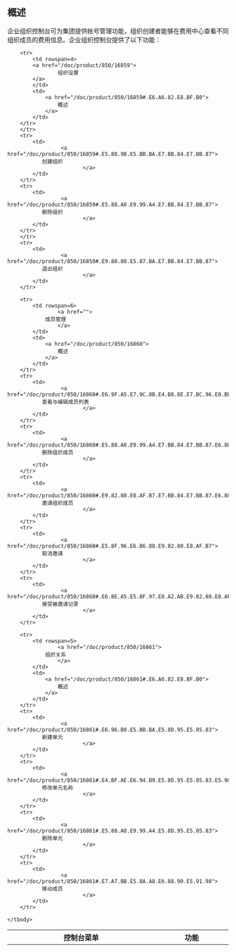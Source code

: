 ## 概述

企业组织控制台可为集团提供帐号管理功能，组织创建者能够在费用中心查看不同组织成员的费用信息。企业组织控制台提供了以下功能：

<table style="display:table">
    <tbody>
        <tr>
            <th>
                <strong>
                    控制台菜单
                </strong>
            </th>
            <th>
                <strong>
                    功能
                </strong>
            </th>
        </tr>
    	
    	<tr>
    		<td rowspan=4>
            <a href="/doc/product/850/16859">
                    组织设置
            </a>
    		</td>
            <td>
                <a href="/doc/product/850/16859#.E6.A6.82.E8.BF.B0">
                    概述
                </a>
            </td>
    	</tr>
        </tr>
        <tr> 
    		<td>
				     <a href="/doc/product/850/16859#.E5.88.9B.E5.BB.BA.E7.BB.84.E7.BB.87">
               创建组织
							</a>
            </td>
        </tr>
        <tr> 
    		<td>
				     <a href="/doc/product/850/16859#.E5.88.A0.E9.99.A4.E7.BB.84.E7.BB.87">
               删除组织
							</a>
            </td>
        </tr>
        </tr>
        <tr> 
    		<td>
				     <a href="/doc/product/850/16859#.E9.80.80.E5.87.BA.E7.BB.84.E7.BB.87">
               退出组织
							</a>
            </td>
        </tr>
			
    	<tr>
    		<td rowspan=6>
					<a href="">
    			成员管理
					</a>
    		</td>
            <td>
                <a href="/doc/product/850/16860">
                    概述
                </a>
            </td>
    	</tr>
        <tr> 
    		<td>
				     <a href="/doc/product/850/16860#.E6.9F.A5.E7.9C.8B.E4.B8.8E.E7.BC.96.E8.BE.91.E6.88.90.E5.91.98.E5.88.97.E8.A1.A8">
               查看与编辑成员列表
							</a>
            </td>
        </tr>
        <tr> 
    		<td>
				     <a href="/doc/product/850/16860#.E5.88.A0.E9.99.A4.E7.BB.84.E7.BB.87.E6.88.90.E5.91.98">
               删除组织成员
							</a>
            </td>
        </tr>
        <tr> 
    		<td>
				     <a href="/doc/product/850/16860#.E9.82.80.E8.AF.B7.E7.BB.84.E7.BB.87.E6.88.90.E5.91.98">
               邀请组织成员
							</a>
            </td>
        </tr>
        <tr> 
    		<td>
				     <a href="/doc/product/850/16860#.E5.8F.96.E6.B6.88.E9.82.80.E8.AF.B7">
               取消邀请
							</a>
            </td>
        </tr>
        <tr> 
    		<td>
				     <a href="/doc/product/850/16860#.E6.8E.A5.E5.8F.97.E8.A2.AB.E9.82.80.E8.AF.B7.E8.AE.B0.E5.BD.95">
               接受被邀请记录
							</a>
            </td>
        </tr>
    	
    	<tr>
    		<td rowspan=5>
					<a href="/doc/product/850/16861">
    			组织关系
					</a>
    		</td>
            <td>
                <a href="/doc/product/850/16861#.E6.A6.82.E8.BF.B0">
                    概述
                </a>
            </td>
    	</tr>
        <tr> 
    		<td>
				     <a href="/doc/product/850/16861#.E6.96.B0.E5.BB.BA.E5.8D.95.E5.85.83">
               新建单元
							</a>
            </td>
        </tr>
        <tr> 
    		<td>
				     <a href="/doc/product/850/16861#.E4.BF.AE.E6.94.B9.E5.8D.95.E5.85.83.E5.90.8D.E7.A7.B0">
               修改单元名称
							</a>
            </td>
        </tr>
        <tr> 
    		<td>
				     <a href="/doc/product/850/16861#.E5.88.A0.E9.99.A4.E5.8D.95.E5.85.83">
               删除单元
							</a>
            </td>
        </tr>
        <tr> 
    		<td>
				     <a href="/doc/product/850/16861#.E7.A7.BB.E5.8A.A8.E6.88.90.E5.91.98">
               移动成员
							</a>
            </td>
        </tr>

    </tbody>
</table>
